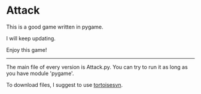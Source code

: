 # Attack
This is a good game written in pygame.

I will keep updating.

Enjoy this game!

---

The main file of every version is Attack.py. You can try to run it as long as you have module 'pygame'.

To download files, I suggest to use [tortoisesvn](https://tortoisesvn.net/downloads.html).
